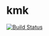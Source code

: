 # kmk

[![Build Status](https://travis-ci.org/wojtus/kmk.svg?branch=master)](https://travis-ci.org/wojtus/kmk)